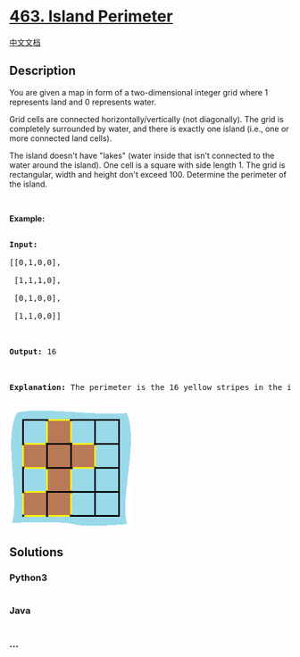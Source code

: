 # [463. Island Perimeter](https://leetcode.com/problems/island-perimeter)

[中文文档](/solution/0400-0499/0463.Island%20Perimeter/README.md)

## Description
<p>You are given a map in form of a two-dimensional integer grid where 1 represents land and 0 represents water.</p>



<p>Grid cells are connected horizontally/vertically (not diagonally). The grid is completely surrounded by water, and there is exactly one island (i.e., one or more connected land cells).</p>



<p>The island doesn&#39;t have &quot;lakes&quot; (water inside that isn&#39;t connected to the water around the island). One cell is a square with side length 1. The grid is rectangular, width and height don&#39;t exceed 100. Determine the perimeter of the island.</p>



<p>&nbsp;</p>



<p><b>Example:</b></p>



<pre>

<strong>Input:</strong>

[[0,1,0,0],

 [1,1,1,0],

 [0,1,0,0],

 [1,1,0,0]]



<strong>Output:</strong> 16



<strong>Explanation:</strong> The perimeter is the 16 yellow stripes in the image below:

</pre>

![](./images/island.png)


## Solutions


<!-- tabs:start -->

### **Python3**

```python

```

### **Java**

```java

```

### **...**
```

```

<!-- tabs:end -->